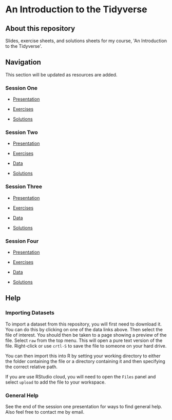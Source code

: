 # An Introduction to the Tidyverse

## About this repository

Slides, exercise sheets, and solutions sheets for my course, 'An Introduction to the Tidyverse'.

## Navigation

This section will be updated as resources are added.

### Session One

* [Presentation](https://thargreaves.github.io/introtothetidyverse/resources/session_one/session_one_presentation.html)

* [Exercises](https://thargreaves.github.io/introtothetidyverse/resources/session_one/session_one_exercises.nb.html#/)

* [Solutions](https://thargreaves.github.io/introtothetidyverse/resources/session_one/session_one_solutions.nb.html#/)

### Session Two

* [Presentation](https://thargreaves.github.io/introtothetidyverse/resources/session_two/session_two_presentation.html)

* [Exercises](https://thargreaves.github.io/introtothetidyverse/resources/session_two/session_two_exercises.nb.html#/)

* [Data](https://github.com/THargreaves/introtothetidyverse/tree/master/resources/session_two/data)

* [Solutions](https://thargreaves.github.io/introtothetidyverse/resources/session_two/session_two_solutions.nb.html#/)

### Session Three

* [Presentation](https://thargreaves.github.io/introtothetidyverse/resources/session_three/session_three_presentation.html)

* [Exercises](https://thargreaves.github.io/introtothetidyverse/resources/session_three/session_three_exercises.nb.html#/)

* [Data](https://github.com/THargreaves/introtothetidyverse/tree/master/resources/session_three/data)

* [Solutions](https://thargreaves.github.io/introtothetidyverse/resources/session_three/session_three_solutions.nb.html#/)

### Session Four

* [Presentation](https://thargreaves.github.io/introtothetidyverse/resources/session_four/session_four_presentation.html)

* [Exercises](https://thargreaves.github.io/introtothetidyverse/resources/session_four/session_four_exercises.nb.html#/)

* [Data](https://github.com/THargreaves/introtothetidyverse/tree/master/resources/session_four/data)

* [Solutions](https://thargreaves.github.io/introtothetidyverse/resources/session_four/session_four_solutions.nb.html#/)

## Help

### Importing Datasets

To import a dataset from this repository, you will first need to download it. You can do this by clicking on one of the data links above. Then select the file of interest. You should then be taken to a page showing a preview of the file. Select `raw` from the top menu. This will open a pure text version of the file. Right-click or use `crtl-S` to save the file to someone on your hard drive.

You can then import this into R by setting your working directory to either the folder containing the file or a directory containing it and then specifying the correct relative path. 

If you are use RStudio cloud, you will need to open the `Files` panel and select `upload` to add the file to your workspace.

### General Help

See the end of the session one presentation for ways to find general help. Also feel free to contact me by email.